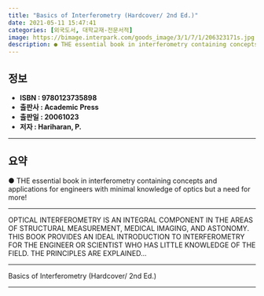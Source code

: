 ```yaml
---
title: "Basics of Interferometry (Hardcover/ 2nd Ed.)"
date: 2021-05-11 15:47:41
categories: [외국도서, 대학교재-전문서적]
image: https://bimage.interpark.com/goods_image/3/1/7/1/206323171s.jpg
description: ● THE essential book in interferometry containing concepts and applications for engineers with minimal knowledge of optics but a need for more!
---
```


## **정보**

- **ISBN : 9780123735898**
- **출판사 : Academic Press**
- **출판일 : 20061023**
- **저자 : Hariharan, P.**

------



## **요약**

●  THE essential book in interferometry containing concepts and applications for engineers with minimal knowledge of optics but a need for more!

------

OPTICAL INTERFEROMETRY IS AN INTEGRAL COMPONENT IN THE AREAS OF STRUCTURAL MEASUREMENT, MEDICAL IMAGING, AND ASTONOMY. THIS BOOK PROVIDES AN IDEAL INTRODUCTION TO INTERFEROMETRY FOR THE ENGINEER OR SCIENTIST WHO HAS LITTLE KNOWLEDGE OF THE FIELD. THE PRINCIPLES ARE EXPLAINED... 

------


Basics of Interferometry (Hardcover/ 2nd Ed.) 

------


